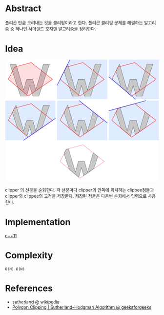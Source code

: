 # Abstract

폴리곤 만큼 오려내는 것을 클리핑이라고 한다. 폴리곤 클리핑 문제를 해결하는 알고리즘 중 하나인 서더랜드 호지맨
알고리즘을 정리한다.

# Idea

![](/_img/505px-Sutherland-Hodgman_clipping_sample.svg.png)

clipper 의 선분을 순회한다. 각 선분마다 clipper의 안쪽에 위치하는
clippee점들과 clipper와 clippee의 교점을 저장한다. 저장된 점들은
다음번 순회에서 입력으로 사용한다.

# Implementation

[c++11](a.cpp)

# Complexity

```
O(N) O(N)
```

# References

* [sutherland @ wikipedia](https://en.wikipedia.org/wiki/Sutherland%E2%80%93Hodgman_algorithm)
* [Polygon Clipping | Sutherland–Hodgman Algorithm @ geeksforgeeks](http://www.geeksforgeeks.org/polygon-clipping-sutherland-hodgman-algorithm-please-change-bmp-images-jpeg-png/)